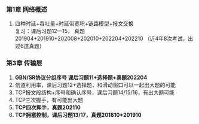 ### 第1章 网络概述
1. 四种时延+吞吐量+时延带宽积+链路模型+报文交换  
    复习：课后习题12—15， 真题201904+201910+202008+202010+202204+202210 （近4年8次考试，出过6道真题）
### 第3章 传输层
1. **GBN/SR协议分组序号 课后习题11+选择题+真题202204**
2. 信道利用率，课后习题12+选择题，和滑动窗口可以一起出大题的可能
3. TCP报文段结构+序号和确认序号，课后习题14/15/16，有出大题可能
4. TCP三次握手，有可能出大题
5. **TCP四次挥手，真题202110**
6. **TCP拥塞控制，课后习题13/17，真题201810+201910**